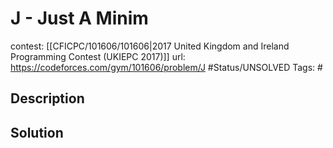 # J - Just A Minim

contest: [[CFICPC/101606/101606|2017 United Kingdom and Ireland Programming Contest (UKIEPC 2017)]]
url: https://codeforces.com/gym/101606/problem/J
#Status/UNSOLVED
Tags: #

## Description

## Solution

